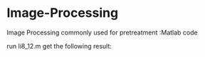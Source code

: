 # Image-Processing
Image Processing commonly used for pretreatment :Matlab code

run li8_12.m get the following result:
